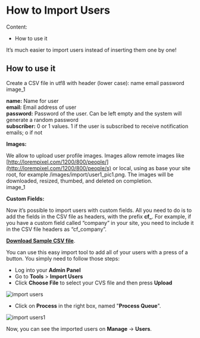 # How to Import Users

Content:
-   How to use it


It’s much easier to import users instead of inserting them one by one!

## How to use it

Create a CSV file in utf8 with header (lower case): name email password image_1

**name:**  Name for user  
**email:**  Email address of user  
**password:**  Password of the user. Can be left empty and the system will generate a random password  
**subscriber:**  0 or 1 values. 1 if the user is subscribed to receive notification emails; o if not  

**Images:**

We allow to upload user profile images. Images allow remote images like  [http://lorempixel.com/1200/800/people/](http://lorempixel.com/1200/800/people/s)  or local, using as base your site root, for example /images/import/user1_pic1.png. The images will be downloaded, resized, thumbed, and deleted on completion.  
image_1

**Custom Fields:**

Now it’s possible to import users with custom fields. All you need to do is to add the fields in the CSV file as headers, with the prefix  **cf_**. For example, if you have a custom field called “company” in your site, you need to include it in the CSV file headers as “cf_company”.

[**Download Sample CSV file**](https://cdn.rawgit.com/yclas/yclas/master/install/samples/import/users.csv).

You can use this easy import tool to add all of your users with a press of a button. You simply need to follow those steps:

-   Log into your  **Admin Panel**
-   Go to  **Tools**  >  **Import Users**
-   Click  **Choose File**  to select your CVS file and then press  **Upload**

![import users](https://raw.githubusercontent.com/yclas/guides/master/images/import%20users.png)

-   Click  on **Process**  in the right box, named "**Process Queue**".

![import users1](https://raw.githubusercontent.com/yclas/guides/master/images/import%20users1.png)

Now, you can see the imported users on  **Manage**  ->  **Users**.
